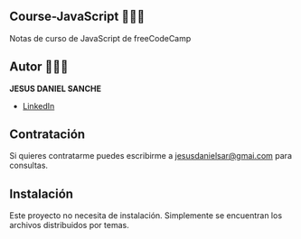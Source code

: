 ## Course-JavaScript 🚴🏻‍♂️

Notas de curso de JavaScript de freeCodeCamp

## Autor 👨🏻‍💻
**JESUS DANIEL SANCHE**

* [LinkedIn](https://www.linkedin.com/in/danielsanch/)

## Contratación
Si quieres contratarme puedes escribirme a jesusdanielsar@gmai.com para consultas.

## Instalación
Este proyecto no necesita de instalación. Simplemente se encuentran los archivos distribuidos por temas.
